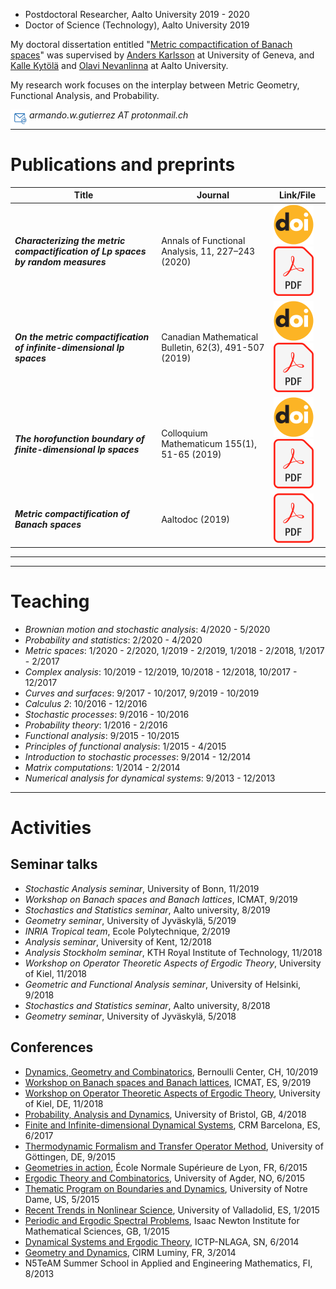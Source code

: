 
- Postdoctoral Researcher, Aalto University 2019 - 2020 
- Doctor of Science (Technology), Aalto University 2019

My doctoral dissertation entitled "[Metric compactification of Banach spaces](https://aaltodoc.aalto.fi/handle/123456789/41224)" 
was supervised by [Anders Karlsson](http://www.unige.ch/math/folks/karlsson/) at University of Geneva, 
and [Kalle Kytölä](https://math.aalto.fi/~kkytola/) and [Olavi Nevanlinna](https://math.aalto.fi/en/people/olavi.nevanlinna) 
at Aalto University.

My research work focuses on the interplay between Metric Geometry, Functional Analysis, and Probability. 

<img src="./e-mail.png" align="left" width="30" height="30" padding:2> _armando.w.gutierrez AT protonmail.ch_

* * *

# Publications and preprints

| Title | Journal | Link/File |
| --- | --- | ----------------------- |
| ***Characterizing the metric compactification of Lp spaces by random measures*** | Annals of Functional Analysis, 11, 227–243 (2020) | [![DOI]](https://link.springer.com/content/pdf/10.1007/s43034-019-00024-1.pdf) [![PDF]](./Lpmetricfunctionals.pdf) |
| ***On the metric compactification of infinite-dimensional lp spaces*** | Canadian Mathematical Bulletin, 62(3), 491-507 (2019)     | [![DOI]](https://doi.org/10.4153/S0008439518000681) [![PDF]](./lpcompactification_onlinefirst.pdf) |
| ***The horofunction boundary of finite-dimensional lp spaces*** | Colloquium Mathematicum 155(1), 51-65 (2019) | [![DOI]](https://doi.org/10.4064/cm7320-3-2018) [![PDF]](./lphoroboundary_onlinefirst.pdf) |
| ***Metric compactification of Banach spaces*** | Aaltodoc (2019) | [![PDF]](https://aaltodoc.aalto.fi/bitstream/handle/123456789/41224/isbn9789526088112.pdf)

[DOI]: ./DOI_logo.svg.png 
[PDF]: ./PDF_file_icon.svg.png 

* * *
* * *

# Teaching
- _Brownian motion and stochastic analysis_: 4/2020 - 5/2020
- _Probability and statistics_: 2/2020 - 4/2020
- _Metric spaces_: 1/2020 - 2/2020, 1/2019 - 2/2019, 1/2018 - 2/2018, 1/2017 - 2/2017
- _Complex analysis_: 10/2019 - 12/2019, 10/2018 - 12/2018, 10/2017 - 12/2017
- _Curves and surfaces_: 9/2017 - 10/2017, 9/2019 - 10/2019
- _Calculus 2_: 10/2016 - 12/2016
- _Stochastic processes_: 9/2016 - 10/2016
- _Probability theory_: 1/2016 - 2/2016
- _Functional analysis_: 9/2015 - 10/2015
- _Principles of functional analysis_: 1/2015 - 4/2015
- _Introduction to stochastic processes_: 9/2014 - 12/2014
- _Matrix computations_: 1/2014 - 2/2014
- _Numerical analysis for dynamical systems_: 9/2013 - 12/2013

* * *

# Activities

## Seminar talks

- _Stochastic Analysis seminar_, University of Bonn, 11/2019
- _Workshop on Banach spaces and Banach lattices_, ICMAT, 9/2019
- _Stochastics and Statistics seminar_, Aalto university, 8/2019
- _Geometry seminar_, University of Jyväskylä, 5/2019
- _INRIA Tropical team_, Ecole Polytechnique, 2/2019
- _Analysis seminar_, University of Kent, 12/2018
- _Analysis Stockholm seminar_, KTH Royal Institute of Technology, 11/2018
- _Workshop on Operator Theoretic Aspects of Ergodic Theory_, University of Kiel, 11/2018
- _Geometric and Functional Analysis seminar_, University of Helsinki, 9/2018
- _Stochastics and Statistics seminar_, Aalto university, 8/2018
- _Geometry seminar_, University of Jyväskylä, 5/2018

## Conferences

- [Dynamics, Geometry and Combinatorics](https://bernoulli.epfl.ch/events/1489), Bernoulli Center, CH, 10/2019
- [Workshop on Banach spaces and Banach lattices](https://www.icmat.es/congresos/2019/BSBL/), ICMAT, ES, 9/2019
- [Workshop on Operator Theoretic Aspects of Ergodic Theory](https://www.math.uni-kiel.de/analysis/en/haase/otet07), University of Kiel, DE, 11/2018
- [Probability, Analysis and Dynamics](https://people.maths.bris.ac.uk/~mb13434/pad18/), University of Bristol, GB, 4/2018
- [Finite and Infinite-dimensional Dynamical Systems](http://www.crm.cat/en/Activities/Curs_2016-2017/Pages/C_FIDDS.aspx), CRM Barcelona, ES, 6/2017
- [Thermodynamic Formalism and Transfer Operator Method](https://www.uni-math.gwdg.de/Spirit2015/), University of Göttingen, DE, 9/2015
- [Geometries in action](http://geometrie.math.cnrs.fr/english.html), École Normale Supérieure de Lyon, FR, 6/2015
- [Ergodic Theory and Combinatorics](http://docplayer.net/36069198-Ergodic-theory-and-combinatorics-conference-university-of-agder-kristiansand.html), University of Agder, NO, 6/2015
- [Thematic Program on Boundaries and Dynamics](https://www3.nd.edu/~cmnd/programs/cmnd2015/conference/), University of Notre Dame, US, 5/2015
- [Recent Trends in Nonlinear Science](http://www.dance-net.org/rtns2015/), University of Valladolid, ES, 1/2015
- [Periodic and Ergodic Spectral Problems](https://www.newton.ac.uk/event/pep), Isaac Newton Institute for Mathematical Sciences, GB, 1/2015
- [Dynamical Systems and Ergodic Theory](http://indico.ictp.it/event/a13242/), ICTP-NLAGA, SN, 6/2014
- [Geometry and Dynamics](https://hasselblatttroubetzkoy.weebly.com/other-event.html), CIRM Luminy, FR, 3/2014
- N5TeAM Summer School in Applied and Engineering Mathematics, FI, 8/2013
